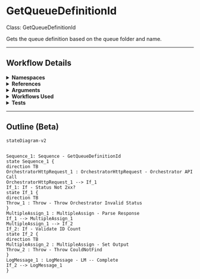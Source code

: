 # GetQueueDefinitionId
Class: GetQueueDefinitionId

Gets the queue definition based on the queue folder and name.

<hr />

## Workflow Details
<details>
    <summary>
    <b>Namespaces</b>
    </summary>
    
- System.Activities
- System.Activities.Statements
- System.Activities.Expressions
- System.Activities.Validation
- System.Activities.XamlIntegration
- Microsoft.VisualBasic
- Microsoft.VisualBasic.Activities
- System
- System.Collections
- System.Collections.Generic
- System.Collections.ObjectModel
- System.Data
- System.Diagnostics
- System.Linq
- System.Net.Mail
- System.Xml
- System.Text
- System.Xml.Linq
- UiPath.Core
- UiPath.Core.Activities
- System.Windows.Markup
- GlobalVariablesNamespace
- GlobalConstantsNamespace
- System.Reflection
- System.Runtime.Serialization
- UiPath.Core.Activities.Orchestrator
- Newtonsoft.Json
- Newtonsoft.Json.Linq
- System.Dynamic
- System.ComponentModel
- System.Collections.Specialized
- System.Linq.Expressions


</details>
<details>
    <summary>
    <b>References</b>
    </summary>

- Microsoft.CSharp
- Microsoft.VisualBasic
- Microsoft.Win32.Primitives
- netstandard
- Newtonsoft.Json
- NPOI
- PresentationFramework
- System
- System.Activities
- System.Collections
- System.Collections.Immutable
- System.Collections.NonGeneric
- System.Collections.Specialized
- System.ComponentModel
- System.ComponentModel.EventBasedAsync
- System.ComponentModel.Primitives
- System.ComponentModel.TypeConverter
- System.Configuration.ConfigurationManager
- System.Console
- System.Core
- System.Data
- System.Data.Common
- System.Linq
- System.Linq.Expressions
- System.Linq.Parallel
- System.Linq.Queryable
- System.Memory
- System.Memory.Data
- System.ObjectModel
- System.Private.CoreLib
- System.Private.DataContractSerialization
- System.Private.ServiceModel
- System.Private.Uri
- System.Reflection.DispatchProxy
- System.Reflection.Metadata
- System.Reflection.TypeExtensions
- System.Runtime.Serialization
- System.Runtime.Serialization.Formatters
- System.Runtime.Serialization.Primitives
- System.Security.Permissions
- System.ServiceModel
- System.ServiceModel.Activities
- System.Xaml
- System.Xml
- System.Xml.Linq
- UiPath.Studio.Constants
- UiPath.System.Activities
- UiPath.Workflow
- WindowsBase


</details>
<details>
    <summary>
    <b>Arguments</b>
    </summary>

| Name | Direction | Type | Description |
|  --- | --- | --- | ---  |
| in_QueueName | InArgument | x:String | The name of the queue to get the id for. |
| in_QueueFolder | InArgument | x:String | The folder that houses the queue to get the id for. |
| out_Id | OutArgument | x:Int32 | The id retrieved. |

    
</details>
<details>
    <summary>
    <b>Workflows Used</b>
    </summary>



    
</details>
<details>
    <summary>
    <b>Tests</b>
    </summary>



    
</details>

<hr />

## Outline (Beta)

```mermaid
stateDiagram-v2


Sequence_1: Sequence - GetQueueDefinitionId
state Sequence_1 {
direction TB
OrchestratorHttpRequest_1 : OrchestratorHttpRequest - Orchestrator API Call
OrchestratorHttpRequest_1 --> If_1
If_1: If - Status Not 2xx?
state If_1 {
direction TB
Throw_1 : Throw - Throw Orchestrator Invalid Status
}
MultipleAssign_1 : MultipleAssign - Parse Response
If_1 --> MultipleAssign_1
MultipleAssign_1 --> If_2
If_2: If - Validate ID Count
state If_2 {
direction TB
MultipleAssign_2 : MultipleAssign - Set Output
Throw_2 : Throw - Throw CouldNotFind
}
LogMessage_1 : LogMessage - LM -- Complete
If_2 --> LogMessage_1
}
```